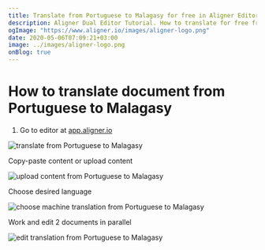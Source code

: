 ```yaml
---
title: Translate from Portuguese to Malagasy for free in Aligner Editor
description: Aligner Dual Editor Tutorial. How to translate for free from Portuguese to Malagasy. Aligner is multilingual document management platform. 
ogImage: "https://www.aligner.io/images/aligner-logo.png"
date: 2020-05-06T07:09:21+03:00
image: ../images/aligner-logo.png
onBlog: true
---
```


# How to translate document from Portuguese to Malagasy

1. Go to editor at [app.aligner.io](https://app.aligner.io "Aligner App web page")

![translate from Portuguese to Malagasy](../aligner-blank-editor.png "translate from Portuguese to Malagasy")

Copy-paste content or upload content

![upload content from Portuguese to Malagasy](../aligner-uploaded-document.png "upload content from Portuguese to Malagasy")

Choose desired language

![choose machine translation from Portuguese to Malagasy](../aligner-language-dropdown.png "choose machine translation from Portuguese to Malagasy")

Work and edit 2 documents in parallel

![edit translation from Portuguese to Malagasy](../aligner-double-sitded-editor.png "edit translation from Portuguese to Malagasy")

